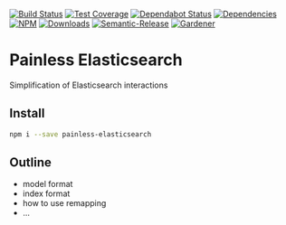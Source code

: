 [![Build Status](https://img.shields.io/travis/loopmediagroup/painless-elasticsearch/master.svg)](https://travis-ci.org/loopmediagroup/painless-elasticsearch)
[![Test Coverage](https://img.shields.io/coveralls/loopmediagroup/painless-elasticsearch/master.svg)](https://coveralls.io/github/loopmediagroup/painless-elasticsearch?branch=master)
[![Dependabot Status](https://api.dependabot.com/badges/status?host=github&repo=loopmediagroup/painless-elasticsearch)](https://dependabot.com)
[![Dependencies](https://david-dm.org/loopmediagroup/painless-elasticsearch/status.svg)](https://david-dm.org/loopmediagroup/painless-elasticsearch)
[![NPM](https://img.shields.io/npm/v/painless-elasticsearch.svg)](https://www.npmjs.com/package/painless-elasticsearch)
[![Downloads](https://img.shields.io/npm/dt/painless-elasticsearch.svg)](https://www.npmjs.com/package/painless-elasticsearch)
[![Semantic-Release](https://github.com/simlu/js-gardener/blob/master/assets/icons/semver.svg)](https://github.com/semantic-release/semantic-release)
[![Gardener](https://github.com/simlu/js-gardener/blob/master/assets/badge.svg)](https://github.com/simlu/js-gardener)

# Painless Elasticsearch

Simplification of Elasticsearch interactions

## Install

```bash
npm i --save painless-elasticsearch
```

## Outline

- model format
- index format
- how to use remapping
- ...
